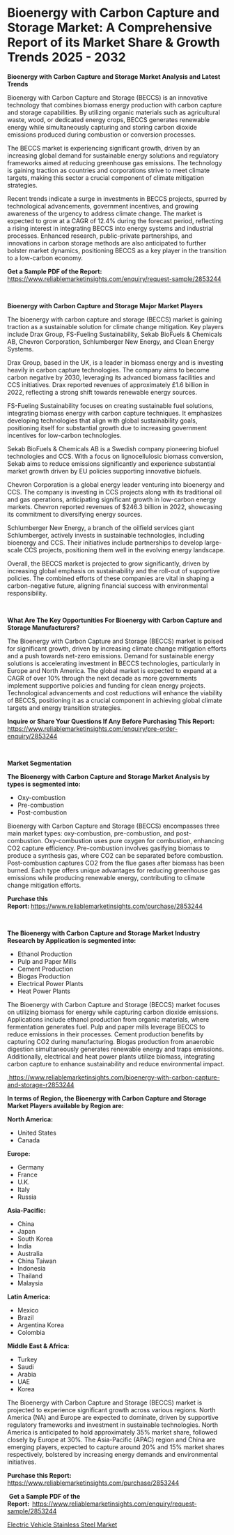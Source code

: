 <p><h1>Bioenergy with Carbon Capture and Storage Market: A Comprehensive Report of its Market Share & Growth Trends 2025 - 2032</h1></p><p><strong>Bioenergy with Carbon Capture and Storage Market Analysis and Latest Trends</strong></p>
<p><p>Bioenergy with Carbon Capture and Storage (BECCS) is an innovative technology that combines biomass energy production with carbon capture and storage capabilities. By utilizing organic materials such as agricultural waste, wood, or dedicated energy crops, BECCS generates renewable energy while simultaneously capturing and storing carbon dioxide emissions produced during combustion or conversion processes.</p><p>The BECCS market is experiencing significant growth, driven by an increasing global demand for sustainable energy solutions and regulatory frameworks aimed at reducing greenhouse gas emissions. The technology is gaining traction as countries and corporations strive to meet climate targets, making this sector a crucial component of climate mitigation strategies.</p><p>Recent trends indicate a surge in investments in BECCS projects, spurred by technological advancements, government incentives, and growing awareness of the urgency to address climate change. The market is expected to grow at a CAGR of 12.4% during the forecast period, reflecting a rising interest in integrating BECCS into energy systems and industrial processes. Enhanced research, public-private partnerships, and innovations in carbon storage methods are also anticipated to further bolster market dynamics, positioning BECCS as a key player in the transition to a low-carbon economy.</p></p>
<p><strong>Get a Sample PDF of the Report:&nbsp;</strong> <a href="https://www.reliablemarketinsights.com/enquiry/request-sample/2853244?utm_campaign=2181&utm_medium=2&utm_source=Github&utm_content=ia&utm_term=11032025&utm_id=bioenergy-with-carbon-capture-and-storage">https://www.reliablemarketinsights.com/enquiry/request-sample/2853244</a></p>
<p>&nbsp;</p>
<p><strong>Bioenergy with Carbon Capture and Storage Major Market Players</strong></p>
<p><p>The bioenergy with carbon capture and storage (BECCS) market is gaining traction as a sustainable solution for climate change mitigation. Key players include Drax Group, FS-Fueling Sustainability, Sekab BioFuels & Chemicals AB, Chevron Corporation, Schlumberger New Energy, and Clean Energy Systems. </p><p>Drax Group, based in the UK, is a leader in biomass energy and is investing heavily in carbon capture technologies. The company aims to become carbon negative by 2030, leveraging its advanced biomass facilities and CCS initiatives. Drax reported revenues of approximately £1.6 billion in 2022, reflecting a strong shift towards renewable energy sources.</p><p>FS-Fueling Sustainability focuses on creating sustainable fuel solutions, integrating biomass energy with carbon capture techniques. It emphasizes developing technologies that align with global sustainability goals, positioning itself for substantial growth due to increasing government incentives for low-carbon technologies.</p><p>Sekab BioFuels & Chemicals AB is a Swedish company pioneering biofuel technologies and CCS. With a focus on lignocellulosic biomass conversion, Sekab aims to reduce emissions significantly and experience substantial market growth driven by EU policies supporting innovative biofuels.</p><p>Chevron Corporation is a global energy leader venturing into bioenergy and CCS. The company is investing in CCS projects along with its traditional oil and gas operations, anticipating significant growth in low-carbon energy markets. Chevron reported revenues of $246.3 billion in 2022, showcasing its commitment to diversifying energy sources.</p><p>Schlumberger New Energy, a branch of the oilfield services giant Schlumberger, actively invests in sustainable technologies, including bioenergy and CCS. Their initiatives include partnerships to develop large-scale CCS projects, positioning them well in the evolving energy landscape.</p><p>Overall, the BECCS market is projected to grow significantly, driven by increasing global emphasis on sustainability and the roll-out of supportive policies. The combined efforts of these companies are vital in shaping a carbon-negative future, aligning financial success with environmental responsibility.</p></p>
<p>&nbsp;</p>
<p><strong>What Are The Key Opportunities For Bioenergy with Carbon Capture and Storage Manufacturers?</strong></p>
<p><p>The Bioenergy with Carbon Capture and Storage (BECCS) market is poised for significant growth, driven by increasing climate change mitigation efforts and a push towards net-zero emissions. Demand for sustainable energy solutions is accelerating investment in BECCS technologies, particularly in Europe and North America. The global market is expected to expand at a CAGR of over 10% through the next decade as more governments implement supportive policies and funding for clean energy projects. Technological advancements and cost reductions will enhance the viability of BECCS, positioning it as a crucial component in achieving global climate targets and energy transition strategies.</p></p>
<p><strong>Inquire or Share Your Questions If Any Before Purchasing This Report:</strong> <a href="https://www.reliablemarketinsights.com/enquiry/pre-order-enquiry/2853244?utm_campaign=2181&utm_medium=2&utm_source=Github&utm_content=ia&utm_term=11032025&utm_id=bioenergy-with-carbon-capture-and-storage">https://www.reliablemarketinsights.com/enquiry/pre-order-enquiry/2853244</a></p>
<p>&nbsp;</p>
<p><strong>Market Segmentation</strong></p>
<p><strong>The Bioenergy with Carbon Capture and Storage Market Analysis by types is segmented into:</strong></p>
<p><ul><li>Oxy-combustion</li><li>Pre-combustion</li><li>Post-combustion</li></ul></p>
<p><p>Bioenergy with Carbon Capture and Storage (BECCS) encompasses three main market types: oxy-combustion, pre-combustion, and post-combustion. Oxy-combustion uses pure oxygen for combustion, enhancing CO2 capture efficiency. Pre-combustion involves gasifying biomass to produce a synthesis gas, where CO2 can be separated before combustion. Post-combustion captures CO2 from the flue gases after biomass has been burned. Each type offers unique advantages for reducing greenhouse gas emissions while producing renewable energy, contributing to climate change mitigation efforts.</p></p>
<p><strong>Purchase this Report:&nbsp;</strong><a href="https://www.reliablemarketinsights.com/purchase/2853244?utm_campaign=2181&utm_medium=2&utm_source=Github&utm_content=ia&utm_term=11032025&utm_id=bioenergy-with-carbon-capture-and-storage">https://www.reliablemarketinsights.com/purchase/2853244</a></p>
<p>&nbsp;</p>
<p><strong>The Bioenergy with Carbon Capture and Storage Market Industry Research by Application is segmented into:</strong></p>
<p><ul><li>Ethanol Production</li><li>Pulp and Paper Mills</li><li>Cement Production</li><li>Biogas Production</li><li>Electrical Power Plants</li><li>Heat Power Plants</li></ul></p>
<p><p>The Bioenergy with Carbon Capture and Storage (BECCS) market focuses on utilizing biomass for energy while capturing carbon dioxide emissions. Applications include ethanol production from organic materials, where fermentation generates fuel. Pulp and paper mills leverage BECCS to reduce emissions in their processes. Cement production benefits by capturing CO2 during manufacturing. Biogas production from anaerobic digestion simultaneously generates renewable energy and traps emissions. Additionally, electrical and heat power plants utilize biomass, integrating carbon capture to enhance sustainability and reduce environmental impact.</p></p>
<p><a href="https://www.reliablemarketinsights.com/bioenergy-with-carbon-capture-and-storage-r2853244?utm_campaign=2181&utm_medium=2&utm_source=Github&utm_content=ia&utm_term=11032025&utm_id=bioenergy-with-carbon-capture-and-storage">&nbsp;https://www.reliablemarketinsights.com/bioenergy-with-carbon-capture-and-storage-r2853244</a></p>
<p><strong>In terms of Region, the Bioenergy with Carbon Capture and Storage Market Players available by Region are:</strong></p>
<p>
    <p> <strong> North America: </strong>
        <ul>
            <li>United States</li>
            <li>Canada</li>
        </ul>
        </p> 
    <p> <strong> Europe: </strong>
        <ul>
            <li>Germany</li>
            <li>France</li>
            <li>U.K.</li>
            <li>Italy</li>
            <li>Russia</li>
        </ul>
        </p> 
    <p> <strong> Asia-Pacific: </strong>
        <ul>
            <li>China</li>
            <li>Japan</li>
            <li>South Korea</li>
            <li>India</li>
            <li>Australia</li>
            <li>China Taiwan</li>
            <li>Indonesia</li>
            <li>Thailand</li>
            <li>Malaysia</li>
        </ul>
        </p> 
    <p> <strong> Latin America: </strong>
        <ul>
            <li>Mexico</li>
            <li>Brazil</li>
            <li>Argentina Korea</li>
            <li>Colombia</li>
        </ul>
        </p> 
    <p> <strong> Middle East & Africa: </strong>
        <ul>
            <li>Turkey</li>
            <li>Saudi</li>
            <li>Arabia</li>
            <li>UAE</li>
            <li>Korea</li>
        </ul>
    </p>
    </p>
<p><p>The Bioenergy with Carbon Capture and Storage (BECCS) market is projected to experience significant growth across various regions. North America (NA) and Europe are expected to dominate, driven by supportive regulatory frameworks and investment in sustainable technologies. North America is anticipated to hold approximately 35% market share, followed closely by Europe at 30%. The Asia-Pacific (APAC) region and China are emerging players, expected to capture around 20% and 15% market shares respectively, bolstered by increasing energy demands and environmental initiatives.</p></p>
<p><strong>Purchase this Report: </strong><a href="https://www.reliablemarketinsights.com/purchase/2853244?utm_campaign=2181&utm_medium=2&utm_source=Github&utm_content=ia&utm_term=11032025&utm_id=bioenergy-with-carbon-capture-and-storage">https://www.reliablemarketinsights.com/purchase/2853244</a></p>
<p>&nbsp;<strong>Get a Sample PDF of the Report:&nbsp;&nbsp;</strong><a href="https://www.reliablemarketinsights.com/enquiry/request-sample/2853244?utm_campaign=2181&utm_medium=2&utm_source=Github&utm_content=ia&utm_term=11032025&utm_id=bioenergy-with-carbon-capture-and-storage">https://www.reliablemarketinsights.com/enquiry/request-sample/2853244</a></p>
<p><strong></strong></p>
<p><p><a href="https://github.com/rileymgdorcas/Market-Research-Report-List-1/blob/main/electric-vehicle-stainless-steel-market.md?utm_campaign=2181&utm_medium=2&utm_source=Github&utm_content=ia&utm_term=11032025&utm_id=bioenergy-with-carbon-capture-and-storage">Electric Vehicle Stainless Steel Market</a></p></p>